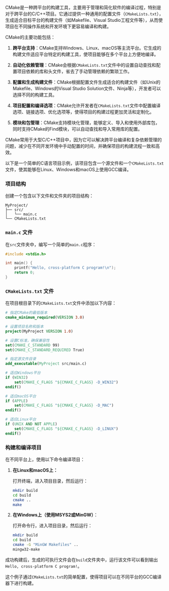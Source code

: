 CMake是一种跨平台的构建工具，主要用于管理和简化软件的编译过程，特别是对于跨平台的C/C++项目。它通过提供一种通用的配置文件（`CMakeLists.txt`），生成适合目标平台的构建文件（如Makefile、Visual Studio工程文件等），从而使项目在不同操作系统和开发环境下更容易编译和构建。

CMake的主要功能包括：

1. **跨平台支持**：CMake支持Windows、Linux、macOS等主流平台。它生成的构建文件适应平台特定的构建工具，使项目能够在多个平台上方便地编译。

2. **自动化依赖管理**：CMake会根据`CMakeLists.txt`文件中的设置自动查找和配置项目依赖的库和头文件，省去了手动管理依赖的繁琐工作。

3. **配置和生成构建文件**：CMake根据配置文件生成适合的构建文件（如Unix的Makefile、Windows的Visual Studio Solution文件、Ninja等），开发者可以选择不同的构建工具。

4. **项目配置和编译选项**：CMake允许开发者在`CMakeLists.txt`文件中配置编译选项、链接选项、优化选项等，使得项目的构建过程更加灵活和定制化。

5. **模块和包管理**：CMake支持模块化管理，能够定义、导入和使用外部库包，同时支持CMake的Find模块，可以自动查找和导入常用库的配置。

CMake常用于大型C/C++项目中，因为它可以解决跨平台编译和复杂依赖管理的问题，减少在不同开发环境中手动配置的时间，并确保项目的构建流程一致和高效。



以下是一个简单的C语言项目示例，该项目包含一个源文件和一个`CMakeLists.txt`文件，使其能够在Linux、Windows和macOS上使用GCC编译。

### 项目结构

创建一个包含以下文件和文件夹的项目结构：

```
MyProject/
├── src/
│   └── main.c
└── CMakeLists.txt
```

### `main.c` 文件

在`src`文件夹中，编写一个简单的`main.c`程序：

```c
#include <stdio.h>

int main() {
    printf("Hello, cross-platform C program!\n");
    return 0;
}
```

### `CMakeLists.txt` 文件

在项目根目录下的`CMakeLists.txt`文件中添加以下内容：

```cmake
# 指定CMake的最低版本
cmake_minimum_required(VERSION 3.0)

# 设置项目名称和版本
project(MyProject VERSION 1.0)

# 设置C标准，确保兼容性
set(CMAKE_C_STANDARD 99)
set(CMAKE_C_STANDARD_REQUIRED True)

# 指定源文件目录
add_executable(MyProject src/main.c)

# 适应Windows平台
if (WIN32)
    set(CMAKE_C_FLAGS "${CMAKE_C_FLAGS} -D_WIN32")
endif()

# 适应macOS平台
if (APPLE)
    set(CMAKE_C_FLAGS "${CMAKE_C_FLAGS} -D_MAC")
endif()

# 适应Linux平台
if (UNIX AND NOT APPLE)
    set(CMAKE_C_FLAGS "${CMAKE_C_FLAGS} -D_LINUX")
endif()
```

### 构建和编译项目

在不同平台上，使用以下命令编译项目：

1. **在Linux和macOS上：**

   打开终端，进入项目目录，然后运行：

   ```bash
   mkdir build
   cd build
   cmake ..
   make
   ```

2. **在Windows上（使用MSYS2或MinGW）**：

   打开命令行，进入项目目录，然后运行：

   ```bash
   mkdir build
   cd build
   cmake -G "MinGW Makefiles" ..
   mingw32-make
   ```

成功构建后，生成的可执行文件会在`build`文件夹中，运行该文件可以看到输出`Hello, cross-platform C program!`。

这个例子通过`CMakeLists.txt`的简单配置，使得项目可以在不同平台的GCC编译器下进行构建。
